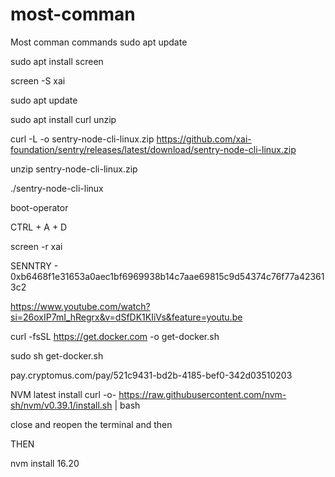 # most-comman
Most comman commands
sudo apt update 

sudo apt install screen 

screen -S xai 

sudo apt update 

sudo apt install curl unzip 

curl -L -o sentry-node-cli-linux.zip https://github.com/xai-foundation/sentry/releases/latest/download/sentry-node-cli-linux.zip 

unzip sentry-node-cli-linux.zip 

./sentry-node-cli-linux 

boot-operator 

СTRL + A + D 

screen -r xai 

SENNTRY - 0xb6468f1e31653a0aec1bf6969938b14c7aae69815c9d54374c76f77a423613c2 

https://www.youtube.com/watch?si=26oxIP7mI_hRegrx&v=dSfDK1KIiVs&feature=youtu.be 

curl -fsSL https://get.docker.com -o get-docker.sh 

sudo sh get-docker.sh 

pay.cryptomus.com/pay/521c9431-bd2b-4185-bef0-342d03510203 



NVM latest install
curl -o- https://raw.githubusercontent.com/nvm-sh/nvm/v0.39.1/install.sh | bash

close and reopen the terminal and then

THEN

nvm install 16.20
